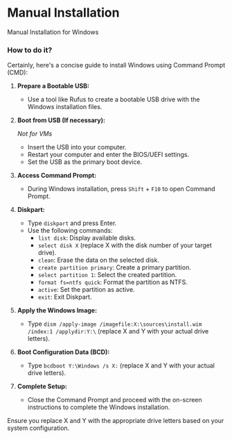 # Manual Installation
Manual Installation for Windows

### How to do it?

Certainly, here's a concise guide to install Windows using Command Prompt (CMD):

1. **Prepare a Bootable USB:**
   - Use a tool like Rufus to create a bootable USB drive with the Windows installation files.

2. **Boot from USB (If necessary):**

   *Not for VMs*
   - Insert the USB into your computer.
   - Restart your computer and enter the BIOS/UEFI settings.
   - Set the USB as the primary boot device.

4. **Access Command Prompt:**
   - During Windows installation, press `Shift` + `F10` to open Command Prompt.

5. **Diskpart:**
   - Type `diskpart` and press Enter.
   - Use the following commands:
     - `list disk`: Display available disks.
     - `select disk X` (replace X with the disk number of your target drive).
     - `clean`: Erase the data on the selected disk.
     - `create partition primary`: Create a primary partition.
     - `select partition 1`: Select the created partition.
     - `format fs=ntfs quick`: Format the partition as NTFS.
     - `active`: Set the partition as active.
     - `exit`: Exit Diskpart.

6. **Apply the Windows Image:**
   - Type `dism /apply-image /imagefile:X:\sources\install.wim /index:1 /applydir:Y:\` (replace X and Y with your actual drive letters).

7. **Boot Configuration Data (BCD):**
   - Type `bcdboot Y:\Windows /s X:` (replace X and Y with your actual drive letters).

8. **Complete Setup:**
   - Close the Command Prompt and proceed with the on-screen instructions to complete the Windows installation.

Ensure you replace X and Y with the appropriate drive letters based on your system configuration.
